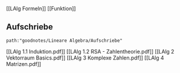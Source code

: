[[LAlg Formeln]]
[[Funktion]]
## Aufschriebe
```expander
path:"goodnotes/Lineare Algebra/Aufschriebe"
```
[[LAlg 1.1 Induktion.pdf]]
[[LAlg 1.2 RSA - Zahlentheorie.pdf]]
[[LAlg 2 Vektorraum Basics.pdf]]
[[LAlg 3 Komplexe Zahlen.pdf]]
[[LAlg 4 Matrizen.pdf]]


